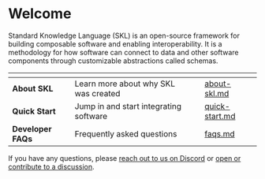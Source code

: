 # Welcome

Standard Knowledge Language (SKL) is an open-source framework for building composable software and enabling interoperability. It is a methodology for how software can connect to data and other software components through customizable abstractions called schemas.

<table data-view="cards"><thead><tr><th></th><th></th><th></th><th data-hidden data-card-target data-type="content-ref"></th></tr></thead><tbody><tr><td><strong>About SKL</strong></td><td>Learn more about why SKL was created</td><td></td><td><a href="about-skl.md">about-skl.md</a></td></tr><tr><td><strong>Quick Start</strong></td><td>Jump in and start integrating software</td><td></td><td><a href="quick-start.md">quick-start.md</a></td></tr><tr><td><strong>Developer FAQs</strong></td><td>Frequently asked questions</td><td></td><td><a href="other/faqs.md">faqs.md</a></td></tr></tbody></table>

If you have any questions, please [reach out to us on Discord](https://discord.gg/stvfSB8kpG?ref=https://github.com/comake/skl-examples) or [open or contribute to a discussion](https://github.com/comake/skl/discussions).
